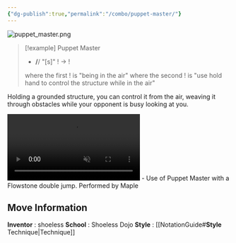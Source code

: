 ```yaml
---
{"dg-publish":true,"permalink":"/combo/puppet-master/"}
---
```


![puppet_master.png](/img/user/!source/puppet_master.png)
> [!example] Puppet Master
> - **/**/ "\[s\]" ! -> !
> 
> where the first ! is "being in the air"
> where the second ! is "use hold hand to control the structure while in the air"

Holding a grounded structure, you can control it from the air, weaving it through obstacles while your opponent is busy looking at you.

<video controls loop autoplay muted>  
  <source src="https://files.catbox.moe/s9ji0p.mp4" type="video/mp4">  
  Your browser does not support the video tag.  
</video>
 - Use of Puppet Master with a Flowstone double jump. Performed by Maple

## Move Information
**Inventor** : shoeless
**School** : Shoeless Dojo
**Style** : [[NotationGuide#**Style** Technique\|Technique]]